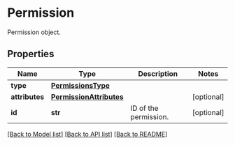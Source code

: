 # Permission

Permission object.

## Properties
Name | Type | Description | Notes
------------ | ------------- | ------------- | -------------
**type** | [**PermissionsType**](PermissionsType.md) |  | 
**attributes** | [**PermissionAttributes**](PermissionAttributes.md) |  | [optional] 
**id** | **str** | ID of the permission. | [optional] 

[[Back to Model list]](README.md#documentation-for-models) [[Back to API list]](README.md#documentation-for-api-endpoints) [[Back to README]](README.md)


